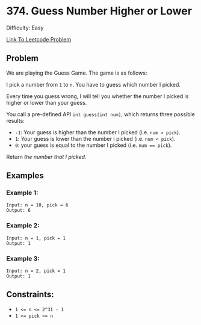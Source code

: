 # 374. Guess Number Higher or Lower
Difficulty: Easy

[Link To Leetcode Problem](https://leetcode.com/problems/guess-number-higher-or-lower/)

## Problem
We are playing the Guess Game. The game is as follows:

I pick a number from `1` to `n`. You have to guess which number I picked.

Every time you guess wrong, I will tell you whether the number I picked is higher or lower than your guess.

You call a pre-defined API `int guess(int num)`, which returns three possible results:

- `-1`: Your guess is higher than the number I picked (i.e. `num > pick`).
- `1`: Your guess is lower than the number I picked (i.e. `num < pick`).
- `0`: your guess is equal to the number I picked (i.e. `num == pick`).

Return *the number that I picked.*

## Examples
### Example 1:
```
Input: n = 10, pick = 6
Output: 6
```
### Example 2:
```
Input: n = 1, pick = 1
Output: 1
```
### Example 3:
```
Input: n = 2, pick = 1
Output: 1
```

## Constraints:
- `1 <= n <= 2^31 - 1`
- `1 <= pick <= n`